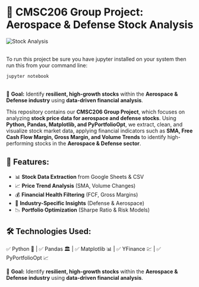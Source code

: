 # 📌 CMSC206 Group Project: Aerospace & Defense Stock Analysis  

![Stock Analysis](image/stock.gif)

<br>To run this project be sure you have jupyter installed on your system then run this from your command line:</br>

```bash
jupyter notebook
```

<br>🚀 **Goal:** Identify **resilient, high-growth stocks** within the **Aerospace & Defense industry** using **data-driven financial analysis**.  

This repository contains our **CMSC206 Group Project**, which focuses on analyzing **stock price data for aerospace and defense stocks**. Using **Python, Pandas, Matplotlib, and PyPortfolioOpt**, we extract, clean, and visualize stock market data, applying financial indicators such as **SMA, Free Cash Flow Margin, Gross Margin, and Volume Trends** to identify high-performing stocks in the **Aerospace & Defense sector**.  

## 🔹 Features:

- 📊 **Stock Data Extraction** from Google Sheets & CSV  
- 📈 **Price Trend Analysis** (SMA, Volume Changes)  
- 💰 **Financial Health Filtering** (FCF, Gross Margins)  
- 📡 **Industry-Specific Insights** (Defense & Aerospace)  
- 📉 **Portfolio Optimization** (Sharpe Ratio & Risk Models)  

## 🛠 Technologies Used:  
✅ Python 🐍 | ✅ Pandas 🏛 | ✅ Matplotlib 📊 | ✅ YFinance 💹 | ✅ PyPortfolioOpt 📈  

🚀 **Goal:** Identify **resilient, high-growth stocks** within the **Aerospace & Defense industry** using **data-driven financial analysis**.  
